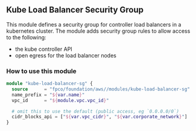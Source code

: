 ## Kube Load Balancer Security Group

This module defines a security group for controller load balancers in a
kubernetes cluster. The module adds security group rules to allow access
to the following:

* the kube controller API
* open egress for the load balancer nodes


### How to use this module

```terraform
module "kube-load-balancer-sg" {
  source      = "fpco/foundation/aws//modules/kube-load-balancer-sg"
  name_prefix = "${var.name}"
  vpc_id      = "${module.vpc.vpc_id}"

  # omit this to use the default (public access, eg `0.0.0.0/0`)
  cidr_blocks_api = ["${var.vpc_cidr}", "${var.corporate_network}"]
}
```
